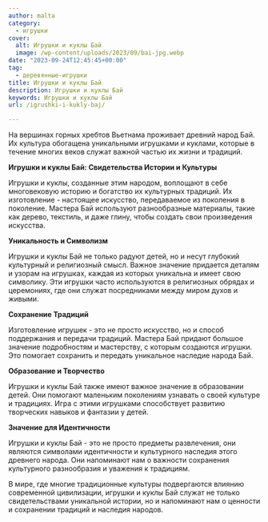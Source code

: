 ```yaml
---
author: malta
category:
  - игрушки
cover:
  alt: Игрушки и куклы Бай
  image: /wp-content/uploads/2023/09/bai-jpg.webp
date: "2023-09-24T12:45:45+00:00"
tag:
  - деревянные-игрушки
title: Игрушки и куклы Бай
description: Игрушки и куклы Бай
keywords: Игрушки и куклы Бай
url: /igrushki-i-kukly-baj/

---
```

На вершинах горных хребтов Вьетнама проживает древний народ Бай. Их культура обогащена уникальными игрушками и куклами, которые в течение многих веков служат важной частью их жизни и традиций.

**Игрушки и куклы Бай: Свидетельства Истории и Культуры**

Игрушки и куклы, созданные этим народом, воплощают в себе многовековую историю и богатство их культурных традиций. Их изготовление \- настоящее искусство, передаваемое из поколения в поколение. Мастера Бай используют разнообразные материалы, такие как дерево, текстиль, и даже глину, чтобы создать свои произведения искусства.

**Уникальность и Символизм**

Игрушки и куклы Бай не только радуют детей, но и несут глубокий культурный и религиозный смысл. Важное значение придается деталям и узорам на игрушках, каждая из которых уникальна и имеет свою символику. Эти игрушки часто используются в религиозных обрядах и церемониях, где они служат посредниками между миром духов и живыми.

**Сохранение Традиций**

Изготовление игрушек \- это не просто искусство, но и способ поддержания и передачи традиций. Мастера Бай придают большое значение подробностям и мастерству, с которым создаются игрушки. Это помогает сохранить и передать уникальное наследие народа Бай.

**Образование и Творчество**

Игрушки и куклы Бай также имеют важное значение в образовании детей. Они помогают маленьким поколениям узнавать о своей культуре и традициях. Игра с этими игрушками способствует развитию творческих навыков и фантазии у детей.

**Значение для Идентичности**

Игрушки и куклы Бай \- это не просто предметы развлечения, они являются символами идентичности и культурного наследия этого древнего народа. Они напоминают нам о важности сохранения культурного разнообразия и уважения к традициям.

В мире, где многие традиционные культуры подвергаются влиянию современной цивилизации, игрушки и куклы Бай служат не только свидетельствами уникальной истории, но и напоминают нам о ценности и сохранении традиций и наследия народов.
